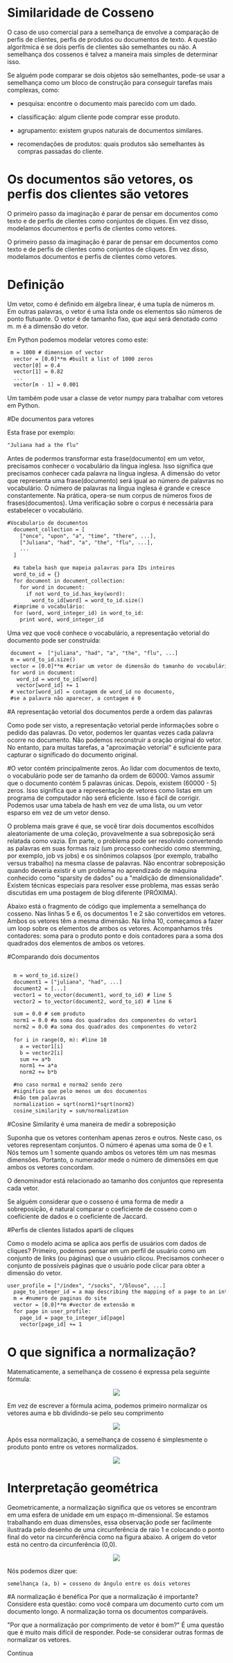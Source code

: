# Similaridade de Cosseno

O caso de uso comercial para a semelhança de envolve a comparação de perfis de clientes, perfis de produtos ou documentos de texto. A questão algorítmica é se dois perfis de clientes são semelhantes ou não. A semelhança dos cossenos é talvez a maneira mais simples de determinar isso.

Se alguém pode comparar se dois objetos são semelhantes, pode-se usar a semelhança como um bloco de construção para conseguir tarefas mais complexas, como:

* pesquisa: encontre o documento mais parecido com um dado.

* classificação: algum cliente pode comprar esse produto.

* agrupamento: existem grupos naturais de documentos similares.

* recomendações de produtos: quais produtos são semelhantes às compras passadas do cliente.


# Os documentos são vetores, os perfis dos clientes são vetores
O primeiro passo da imaginação é parar de pensar em documentos como texto e de perfis de clientes como conjuntos de cliques. Em vez disso, modelamos documentos e perfis de clientes como vetores.

O primeiro passo da imaginação é parar de pensar em documentos como texto e de perfis de clientes como conjuntos de cliques. Em vez disso, modelamos documentos e perfis de clientes como vetores.

# Definição

Um vetor, como é definido em álgebra linear, é uma tupla de números m. Em outras palavras, o vetor é uma lista onde os elementos são números de ponto flutuante. O vetor é de tamanho fixo, que aqui será denotado como m. m é a dimensão do vetor.

Em Python podemos modelar vetores como este:
```xml
 m = 1000 # dimension of vector 
  vector = [0.0]**m #built a list of 1000 zeros
  vector[0] = 0.4
  vector[1] = 0.82
  ...
  vector[m - 1] = 0.001
```

Um também pode usar a classe de vetor numpy para trabalhar com vetores em Python.

#De documentos para vetores

Esta frase por exemplo:
```xml
"Juliana had a the flu"
```

Antes de podermos transformar esta frase(documento) em um vetor, precisamos conhecer o vocabulário da língua inglesa. Isso significa que precisamos conhecer cada palavra na língua inglesa. A dimensão do vetor que representa uma frase(documento) será igual ao número de palavras no vocabulário. O número de palavras na língua inglesa é grande e cresce constantemente. Na prática, opera-se num corpus de números fixos de frases(documentos). Uma verificação sobre o corpus é necessária para estabelecer o vocabulário.

```xml
#Vocabulario de documentos
  document_collection = [
    ["once", "upon", "a", "time", "there", ...],
    ["Juliana", "had", "a", "the", "flu", ...],
    ...
  ]

  #a tabela hash que mapeia palavras para IDs inteiros
  word_to_id = {} 
  for document in document_collection:
    for word in document:
      if not word_to_id.has_key(word):
        word_to_id[word] = word_to_id.size()
  #imprime o vocabulário:
  for (word, word_integer_id) in word_to_id:
    print word, word_integer_id
 ```
 
 Uma vez que você conhece o vocabulário, a representação vetorial do documento pode ser construída:
 
 ```xml
  document =  ["juliana", "had", "a", "the", "flu", ...]
  m = word_to_id.size()
  vector = [0.0]**m #criar um vetor de dimensão do tamanho do vocabulário
  for word in document:
    word_id = word_to_id[word]
    vector[word_id] += 1
  # vector[word_id] = contagem de word_id no documento, 
  #se a palavra não aparecer, a contagem é 0
 ```
 
#A representação vetorial dos documentos perde a ordem das palavras

Como pode ser visto, a representação vetorial perde informações sobre o pedido das palavras. Do vetor, podemos ler quantas vezes cada palavra ocorre no documento. Não podemos reconstruir a oração original do vetor. No entanto, para muitas tarefas, a "aproximação vetorial" é suficiente para capturar o significado do documento original.

#O vetor contém principalmente zeros.
Ao lidar com documentos de texto, o vocabulário pode ser de tamanho da ordem de 60000. Vamos assumir que o documento contém 5 palavras únicas. Depois, existem (60000 - 5) zeros. Isso significa que a representação de vetores como listas em um programa de computador não será eficiente. Isso é fácil de corrigir. Podemos usar uma tabela de hash em vez de uma lista, ou um vetor esparso em vez de um vetor denso.

O problema mais grave é que, se você tirar dois documentos escolhidos aleatoriamente de uma coleção, provavelmente a sua sobreposição será relatada como vazia. Em parte, o problema pode ser resolvido convertendo as palavras em suas formas raiz (um processo conhecido como stemming, por exemplo, job vs jobs) e os sinônimos colapsos (por exemplo, trabalho versus trabalho) na mesma classe de palavras. Não encontrar sobreposição quando deveria existir é um problema no aprendizado de máquina conhecido como "sparsity de dados" ou a "maldição de dimensionalidade". Existem técnicas especiais para resolver esse problema, mas essas serão discutidas em uma postagem de blog diferente (PRÓXIMA).

Abaixo está o fragmento de código que implementa a semelhança do cosseno. Nas linhas 5 e 6, os documentos 1 e 2 são convertidos em vetores. Ambos os vetores têm a mesma dimensão. Na linha 10, começamos a fazer um loop sobre os elementos de ambos os vetores. Acompanhamos três contadores: soma para o produto ponto e dois contadores para a soma dos quadrados dos elementos de ambos os vetores.

#Comparando dois documentos

```xml

  m = word_to_id.size()  
  document1 = ["juliana", "had", ...]
  document2 = [...]
  vector1 = to_vector(document1, word_to_id) # line 5
  vector2 = to_vector(document2, word_to_id) # line 6

  sum = 0.0 # sem produto
  norm1 = 0.0 #a soma dos quadrados dos componentes do vetor1
  norm2 = 0.0 #a soma dos quadrados dos componentes do vetor2
  
  for i in range(0, m): #line 10
    a = vector1[i]
    b = vector2[i]
    sum += a*b
    norm1 += a*a
    norm2 += b*b

  #no caso norma1 e norma2 sendo zero
  #significa que pelo menos um dos documentos
  #não tem palavras
  normalization = sqrt(norm1)*sqrt(norm2)
  cosine_similarity = sum/normalization

 ```
 
#Cosine Similarity é uma maneira de medir a sobreposição

Suponha que os vetores contenham apenas zeros e outros. Neste caso, os vetores representam conjuntos. O número é apenas uma soma de 0 e 1. Nós temos um 1 somente quando ambos os vetores têm um nas mesmas dimensões. Portanto, o numerador mede o número de dimensões em que ambos os vetores concordam.

O denominador está relacionado ao tamanho dos conjuntos que representa cada vetor.

Se alguém considerar que o cosseno é uma forma de medir a sobreposição, é natural comparar o coeficiente de cosseno com o coeficiente de dados e o coeficiente de Jaccard.

#Perfis de clientes listados aparti de cliques

Como o modelo acima se aplica aos perfis de usuários com dados de cliques? Primeiro, podemos pensar em um perfil de usuário como um conjunto de links (ou páginas) que o usuário clicou. Precisamos conhecer o conjunto de possíveis páginas que o usuário pode clicar para obter a dimensão do vetor.

```xml
user_profile = ["/index", "/socks", "/blouse", ...]
  page_to_integer_id = a map describing the mapping of a page to an integer_id
  m = #numero de paginas do site
  vector = [0.0]**m #vector de extensão m
  for page in user_profile:
    page_id = page_to_integer_id[page]
    vector[page_id] += 1
 ```
 
# O que significa a normalização?
Matematicamente, a semelhança de cosseno é expressa pela seguinte fórmula:
<p align="center">
  <img src="https://4.bp.blogspot.com/-9NjqGycD-yo/Wk3PayZPJNI/AAAAAAAAFrA/aTBsf_yI51Y5Uyx3CYddVtZz45o6IroyQCLcBGAs/s1600/1.JPG">
</p>
Em vez de escrever a fórmula acima, podemos primeiro normalizar os vetores auma e bb dividindo-se pelo seu comprimento
<p align="center">
  <img src="https://3.bp.blogspot.com/-if1GbGNBw6c/Wk3Pa4VMW7I/AAAAAAAAFrE/3BlA3xAwEjsPSvM88pSRZ02qxTMx9Gl5ACLcBGAs/s1600/2.JPG">
</p>
Após essa normalização, a semelhança de cosseno é simplesmente o produto ponto entre os vetores normalizados.
<p align="center">
  <img src="https://4.bp.blogspot.com/-hNe7cPGyjaA/Wk3PbDtUmgI/AAAAAAAAFrI/W_hgsMEK-V8w8A-JVLxo8B-_Z_fCL9bvACLcBGAs/s1600/3.JPG">
</p>

# Interpretação geométrica
Geometricamente, a normalização significa que os vetores se encontram em uma esfera de unidade em um espaço m-dimensional. Se estamos trabalhando em duas dimensões, essa observação pode ser facilmente ilustrada pelo desenho de uma circunferência de raio 1 e colocando o ponto final do vetor na circunferência como na figura abaixo. A origem do vetor está no centro da circunferência (0,0).

<p align="center">
  <img src="https://3.bp.blogspot.com/-SYoBMNar7q8/Wk3PbZufF6I/AAAAAAAAFrM/Qshq_KkEXSgh9hK0EaHfkAiiPbmeJub9gCLcBGAs/s1600/4.JPG">
</p>

Nós podemos dizer que:

```xml
semelhança (a, b) = cosseno do ângulo entre os dois vetores
```

#A normalização é benéfica
Por que a normalização é importante? Considere esta questão: como você compara um documento curto com um documento longo. A normalização torna os documentos comparáveis.

"Por que a normalização por comprimento de vetor é bom?" É uma questão que é muito mais difícil de responder. Pode-se considerar outras formas de normalizar os vetores.

Continua
